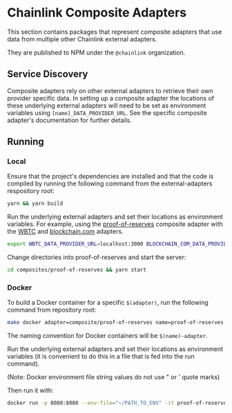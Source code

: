 # Chainlink Composite Adapters

This section contains packages that represent composite adapters that use data from multiple other Chainlink external adapters.

They are published to NPM under the `@chainlink` organization.

## Service Discovery

Composite adapters rely on other external adapters to retrieve their own provider specific data. In setting up a composite adapter the locations of these underlying external adapters will need to be set as environment variables using `[name]_DATA_PROVIDER_URL`. See the specific composite adapter's documentation for further details.

## Running

### Local

Ensure that the project's dependencies are installed and that the code is compiled by running the following command from the external-adapters respository root:

```bash
yarn && yarn build
```

Run the underlying external adapters and set their locations as environment variables. For example, using the [proof-of-reserves](./proof-of-reservers) composite adapter with the [WBTC](../sources/wbtc-address-set) and [blockchain.com](../sources/blockchain.com) adapters.

```bash
export WBTC_DATA_PROVIDER_URL=localhost:3000 BLOCKCHAIN_COM_DATA_PROVIDER_URL=localhost:3001
```

Change directories into proof-of-reserves and start the server:

```bash
cd composites/proof-of-reserves && yarn start
```

### Docker

To build a Docker container for a specific `$(adapter)`, run the following command from repository root:

```bash
make docker adapter=composite/proof-of-reserves name=proof-of-reserves
```

The naming convention for Docker containers will be `$(name)-adapter`.

Run the underlying external adapters and set their locations as environment variables (it is convenient to do this in a file that is fed into the run command).

(Note: Docker environment file string values do not use " or ' quote marks)

Then run it with:

```bash
docker run -p 8080:8080 --env-file="~/PATH_TO_ENV" -it proof-of-reserves-adapter:latest
```
